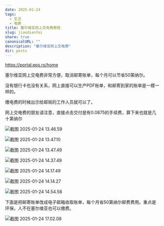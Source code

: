 ```yaml
---
date: 2025-01-24
tags:
  - 生活
  - 电费
title: 塞尔维亚网上交电费教程
slug: jiaodianfei
share: true
canonicalURL: ""
description: "塞尔维亚网上交电费"
dir: posts
---
```


https://portal.eps.rs/home

塞尔维亚网上交电费非常方便，取消邮寄账单，每个月可以节省50第纳尔。

没有银行卡也没有关系，网上直接可以生产PDF账单，和邮寄到家的账单是一模一样的。

缴电费的时候出示给邮局的工作人员就可以了。

网上交电费的朋友请注意，直接点击交付是有0.0875的手续费，算下来也就是几十第纳尔



![截图 2025-01-24 13.46.59](https://cdn.jsdelivr.net/gh/feifei8333/image@main/2024/202501241508372.png)



![截图 2025-01-24 13.47.10](https://cdn.jsdelivr.net/gh/feifei8333/image@main/2024/202501241508163.png)



![截图 2025-01-24 13.47.49](https://cdn.jsdelivr.net/gh/feifei8333/image@main/2024/202501241508790.png)



![截图 2025-01-24 14.37.49](https://cdn.jsdelivr.net/gh/feifei8333/image@main/2024/202501241509949.png)



![截图 2025-01-24 14.17.49](https://cdn.jsdelivr.net/gh/feifei8333/image@main/2024/202501241510744.png)



![截图 2025-01-24 14.14.27](https://cdn.jsdelivr.net/gh/feifei8333/image@main/2024/202501241511416.png)



![截图 2025-01-24 14.54.58](https://cdn.jsdelivr.net/gh/feifei8333/image@main/2024/202501241511617.png)

下面是把邮寄账单改成电子邮箱收取账单，每个月省50第纳尔邮费费用。重点是环保，人不在塞尔维亚也可以缴费。

![截图 2025-01-24 17.02.08](https://cdn.jsdelivr.net/gh/feifei8333/image@main/2024/202501241710106.png)
